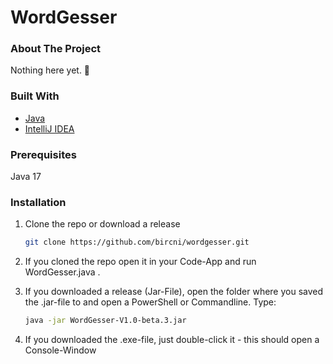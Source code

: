# WordGesser

<!-- ABOUT THE PROJECT -->
### About The Project

Nothing here yet. 🙁


### Built With

* [Java](https://www.oracle.com/java/technologies/downloads/#java17)
* [IntelliJ IDEA](https://www.jetbrains.com/idea/)


### Prerequisites

Java 17

### Installation

1. Clone the repo or download a release
   ```sh
   git clone https://github.com/bircni/wordgesser.git
   ```
2. If you cloned the repo open it in your Code-App and run WordGesser.java .

3. If you downloaded a release (Jar-File), open the folder where you saved the .jar-file to
   and open a PowerShell or Commandline.
   Type:
   ```sh
   java -jar WordGesser-V1.0-beta.3.jar
   ```
4. If you downloaded the .exe-file, just double-click it - this should open a Console-Window
